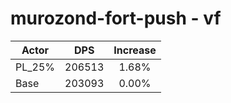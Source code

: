 # murozond-fort-push - vf
| Actor | DPS | Increase |
|---|:---:|:---:|
|PL_25%|206513|1.68%|
|Base|203093|0.00%|
